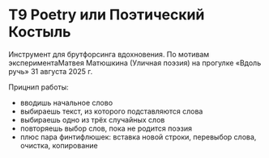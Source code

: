 # T9 Poetry или Поэтический Костыль

Инструмент для брутфорсинга вдохновения. По мотивам экспериментаМатвея Матюшкина (Уличная поэзия) на прогулке «Вдоль ручь» 31 августа 2025 г.

Прицнип работы:
- вводишь начальное слово
- выбираешь текст, из которого подставляются слова
- выбираешь одно из трёх случайных слов
- повторяешь выбор слов, пока не родится поэзия
- плюс пара финтифлюшек: вставка новой строки, перевыбор слова, очистка, копирование
